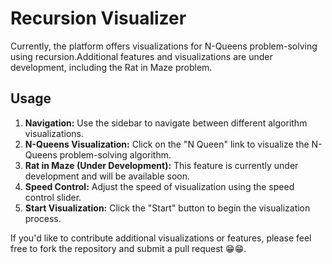 # Recursion Visualizer

 Currently, the platform offers visualizations for N-Queens problem-solving using recursion.Additional features and visualizations are under development, including the Rat in Maze problem.

## Usage

1. **Navigation:** Use the sidebar to navigate between different algorithm visualizations.
2. **N-Queens Visualization:** Click on the "N Queen" link to visualize the N-Queens problem-solving algorithm.
3. **Rat in Maze (Under Development):** This feature is currently under development and will be available soon.
4. **Speed Control:** Adjust the speed of visualization using the speed control slider.
5. **Start Visualization:** Click the "Start" button to begin the visualization process.

If you'd like to contribute additional visualizations or features, please feel free to fork the repository and submit a pull request 😁😁.
